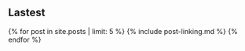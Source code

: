 <section>
  <h1>Lastest</h1>
  {% for post in site.posts | limit: 5 %}
    {% include post-linking.md %}
  {% endfor %}
</section>